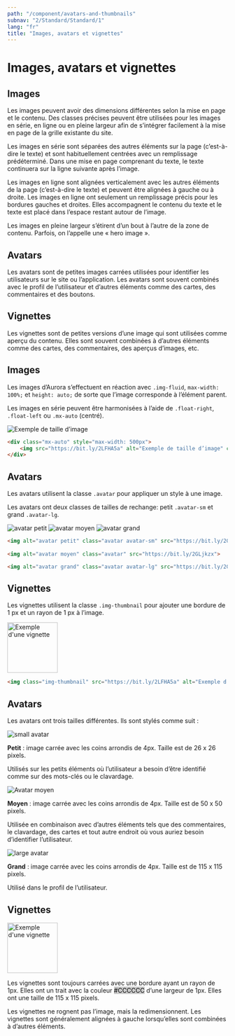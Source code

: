 ```yaml
---
path: "/component/avatars-and-thumbnails"
subnav: "2/Standard/Standard/1"
lang: "fr"
title: "Images, avatars et vignettes"
---
```


<helmet>
<title> Images, avatars et vignettes - Système de conception Aurora </title>
</helmet>

# Images, avatars et vignettes


## Images

Les images peuvent avoir des dimensions différentes selon la mise en page et le contenu. Des classes précises peuvent être utilisées pour les images en série, en ligne ou en pleine largeur afin de s’intégrer facilement à la mise en page de la grille existante du site.

Les images en série sont séparées des autres éléments sur la page (c’est-à-dire le texte) et sont habituellement centrées avec un remplissage prédéterminé. Dans une mise en page comprenant du texte, le texte continuera sur la ligne suivante après l’image.

Les images en ligne sont alignées verticalement avec les autres éléments de la page (c’est-à-dire le texte) et peuvent être alignées à gauche ou à droite. Les images en ligne ont seulement un remplissage précis pour les bordures gauches et droites. Elles accompagnent le contenu du texte et le texte est placé dans l’espace restant autour de l’image.

Les images en pleine largeur s’étirent d’un bout à l’autre de la zone de contenu. Parfois, on l’appelle une « hero image ».

## Avatars

Les avatars sont de petites images carrées utilisées pour identifier les utilisateurs sur le site ou l’application. Les avatars sont souvent combinés avec le profil de l’utilisateur et d’autres éléments comme des cartes, des commentaires et des boutons.

## Vignettes

Les vignettes sont de petites versions d’une image qui sont utilisées comme aperçu du contenu. Elles sont souvent combinées à d’autres éléments comme des cartes, des commentaires, des aperçus d’images, etc.

<documentationtabs remove="react">
      <doctabpanel type="html">
          

## Images

Les images d’Aurora s’effectuent en réaction avec `.img-fluid`, `max-width: 100%;` et `height: auto;` de sorte que l’image corresponde à l’élément parent.

Les images en série peuvent être harmonisées à l’aide de `.float-right`, `.float-left` ou `.mx-auto` (centré).


<div class="mx-auto" style="max-width: 500px"> 
    <img src="https://bit.ly/2LFHA5a" alt="Exemple de taille d’image" class="img-fluid mx-auto">
</div>

```html
<div class="mx-auto" style="max-width: 500px"> 
    <img src="https://bit.ly/2LFHA5a" alt="Exemple de taille d’image" class="img-fluid">
</div>
```
        
## Avatars

Les avatars utilisent la classe `.avatar` pour appliquer un style à une image.

Les avatars ont deux classes de tailles de rechange: petit `.avatar-sm` et grand `.avatar-lg`.


<img alt="avatar petit" class="avatar avatar-sm" src="https://bit.ly/2GLjkzx">

<img alt="avatar moyen" class="avatar" src="https://bit.ly/2GLjkzx">

<img alt="avatar grand" class="avatar avatar-lg" src="https://bit.ly/2GLjkzx">

```html 
<img alt="avatar petit" class="avatar avatar-sm" src="https://bit.ly/2GLjkzx">
    
<img alt="avatar moyen" class="avatar" src="https://bit.ly/2GLjkzx">

<img alt="avatar grand" class="avatar avatar-lg" src="https://bit.ly/2GLjkzx">
```

## Vignettes

Les vignettes utilisent la classe `.img-thumbnail` pour ajouter une bordure de 1 px et un rayon de 1 px à l’image.

<img src="https://bit.ly/2LFHA5a" alt="Exemple d'une vignette" class="img-thumbnail" style="width: 115px; height: 115px;">

```html
<img class="img-thumbnail" src="https://bit.ly/2LFHA5a" alt="Exemple d'une vignette"  style="width: 115px; height: 115px;">
```

</doctabpanel>
    <doctabpanel type="design">
          

## Avatars

Les avatars ont trois tailles différentes. Ils sont stylés comme suit :

<img alt="small avatar" class="avatar avatar-sm" src="https://bit.ly/2GLjkzx">

**Petit** : image carrée avec les coins arrondis de 4px. Taille est de 26 x 26 pixels.

Utilisés sur les petits éléments où l’utilisateur a besoin d’être identifié comme sur des mots-clés ou le clavardage.

<img alt="Avatar moyen" class="avatar" src="https://bit.ly/2GLjkzx">

**Moyen** : image carrée avec les coins arrondis de 4px. Taille est de 50 x 50 pixels.

Utilisée en combinaison avec d’autres éléments tels que des commentaires, le clavardage, des cartes et tout autre endroit où vous auriez besoin d’identifier l’utilisateur.

<img alt="large avatar" class="avatar avatar-lg" src="https://bit.ly/2GLjkzx">

**Grand** : image carrée avec les coins arrondis de 4px. Taille est de 115 x 115 pixels.

Utilisé dans le profil de l’utilisateur.


## Vignettes

<img src="https://bit.ly/2LFHA5a" alt="Exemple d'une vignette" class="img-thumbnail" style="width: 115px; height: 115px;">

Les vignettes sont toujours carrées avec une bordure ayant un rayon de 1px. Elles ont un trait avec la couleur <badge style="background-color: #CCCCCC; color: black">#CCCCCC</badge> d’une largeur de 1px. Elles ont une taille de 115 x 115 pixels.

Les vignettes ne rognent pas l’image, mais la redimensionnent. Les vignettes sont généralement alignées à gauche lorsqu’elles sont combinées à d’autres éléments.

</doctabpanel>
    </documentationtabs>

